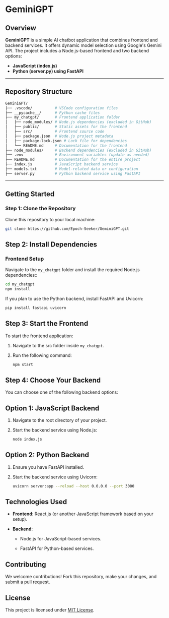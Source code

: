 # **GeminiGPT**

## **Overview**
**GeminiGPT** is a simple AI chatbot application that combines frontend and backend services. It offers dynamic model selection using Google's Gemini API. The project includes a Node.js-based frontend and two backend options:  
- **JavaScript (index.js)**  
- **Python (server.py) using FastAPI**  

---

## **Repository Structure**
```bash
GeminiGPT/
├── .vscode/          # VSCode configuration files
├── __pycache__/      # Python cache files
├── my_chatgpt/       # Frontend application folder
│   ├── node_modules/ # Node.js dependencies (excluded in GitHub)
│   ├── public/       # Static assets for the frontend
│   ├── src/          # Frontend source code
│   ├── package.json  # Node.js project metadata
│   ├── package-lock.json # Lock file for dependencies
│   └── README.md     # Documentation for the frontend
├── node_modules/     # Backend dependencies (excluded in GitHub)
├── .env              # Environment variables (update as needed)
├── README.md         # Documentation for the entire project
├── index.js          # JavaScript backend service
├── models.txt        # Model-related data or configuration
├── server.py         # Python backend service using FastAPI
```

---

## **Getting Started**

### **Step 1: Clone the Repository**
Clone this repository to your local machine:
```bash
git clone https://github.com/Epoch-Seeker/GeminiGPT.git
```
## **Step 2: Install Dependencies**

### **Frontend Setup**
Navigate to the `my_chatgpt` folder and install the required Node.js dependencies::  
```bash
cd my_chatgpt
npm install
```

If you plan to use the Python backend, install FastAPI and Uvicorn:
```bash
pip install fastapi uvicorn
```

**Step 3: Start the Frontend**
------------------------------

To start the frontend application:

1.  Navigate to the src folder inside `my_chatgpt`.
    
2.  Run the following command:
    ```bash
    npm start
    ``` 
    

**Step 4: Choose Your Backend**
-------------------------------

You can choose one of the following backend options:

**Option 1: JavaScript Backend**
--------------------------------

1.  Navigate to the root directory of your project.
    
2.  Start the backend service using Node.js:
    ```bash
    node index.js
    ```
    

**Option 2: Python Backend**
----------------------------

1.  Ensure you have FastAPI installed.
    
2.  Start the backend service using Uvicorn:
    ```bash
    uvicorn server:app --reload --host 0.0.0.0 --port 3080
    ```
**Technologies Used**
---------------------

*   **Frontend**: React.js (or another JavaScript framework based on your setup).
    
*   **Backend**:
    
    *   Node.js for JavaScript-based services.
        
    *   FastAPI for Python-based services.
        

**Contributing**
----------------

We welcome contributions! Fork this repository, make your changes, and submit a pull request.

**License**
-----------

This project is licensed under [MIT License](https://opensource.org/licenses/MIT).

